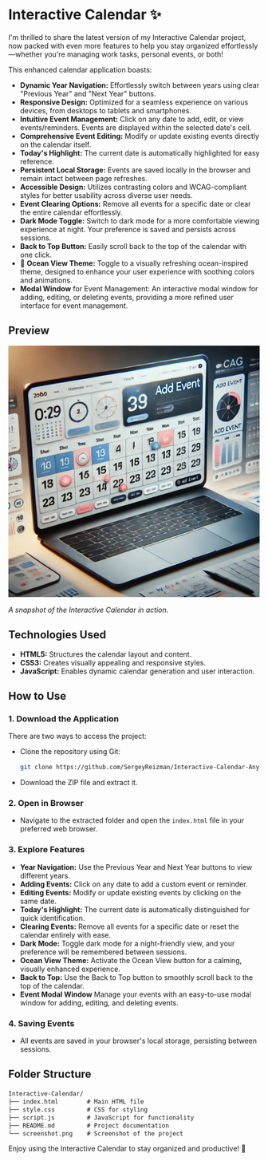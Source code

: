 # Interactive Calendar ✨

I'm thrilled to share the latest version of my Interactive Calendar project, now packed with even more features to help you stay organized effortlessly—whether you're managing work tasks, personal events, or both!

This enhanced calendar application boasts:

- **Dynamic Year Navigation:** Effortlessly switch between years using clear "Previous Year" and "Next Year" buttons.
- **Responsive Design:** Optimized for a seamless experience on various devices, from desktops to tablets and smartphones.
- **Intuitive Event Management:** Click on any date to add, edit, or view events/reminders. Events are displayed within the selected date's cell.
- **Comprehensive Event Editing:** Modify or update existing events directly on the calendar itself.
- **Today's Highlight:** The current date is automatically highlighted for easy reference.
- **Persistent Local Storage:** Events are saved locally in the browser and remain intact between page refreshes.
- **Accessible Design:** Utilizes contrasting colors and WCAG-compliant styles for better usability across diverse user needs.
- **Event Clearing Options:** Remove all events for a specific date or clear the entire calendar effortlessly.
- **Dark Mode Toggle:** Switch to dark mode for a more comfortable viewing experience at night. Your preference is saved and persists across sessions.
- **Back to Top Button:** Easily scroll back to the top of the calendar with one click.
- 🌊 **Ocean View Theme:** Toggle to a visually refreshing ocean-inspired theme, designed to enhance your user experience with soothing colors and animations.
- **Modal Window** for Event Management: An interactive modal window for adding, editing, or deleting events, providing a more refined user interface for event management.

## Preview

![Interactive Calendar Screenshot](screenshot.png)

*A snapshot of the Interactive Calendar in action.*

## Technologies Used

- **HTML5:** Structures the calendar layout and content.
- **CSS3:** Creates visually appealing and responsive styles.
- **JavaScript:** Enables dynamic calendar generation and user interaction.

## How to Use

### 1. **Download the Application**

There are two ways to access the project:

- Clone the repository using Git:

  ```bash
  git clone https://github.com/SergeyReizman/Interactive-Calendar-Any-Year.git
  ```

- Download the ZIP file and extract it.

### 2. **Open in Browser**

- Navigate to the extracted folder and open the `index.html` file in your preferred web browser.

### 3. **Explore Features**

- **Year Navigation:** Use the Previous Year and Next Year buttons to view different years.
- **Adding Events:** Click on any date to add a custom event or reminder.
- **Editing Events:** Modify or update existing events by clicking on the same date.
- **Today's Highlight:** The current date is automatically distinguished for quick identification.
- **Clearing Events:** Remove all events for a specific date or reset the calendar entirely with ease.
- **Dark Mode:** Toggle dark mode for a night-friendly view, and your preference will be remembered between sessions.
- **Ocean View Theme:** Activate the Ocean View button for a calming, visually enhanced experience.
- **Back to Top:** Use the Back to Top button to smoothly scroll back to the top of the calendar.
- **Event Modal Window** Manage your events with an easy-to-use modal window for adding, editing, and deleting events.

### 4. **Saving Events**

- All events are saved in your browser's local storage, persisting between sessions.

## Folder Structure

```
Interactive-Calendar/
├── index.html        # Main HTML file
├── style.css         # CSS for styling
├── script.js         # JavaScript for functionality
├── README.md         # Project documentation
└── screenshot.png    # Screenshot of the project
```

Enjoy using the Interactive Calendar to stay organized and productive! 🚀

